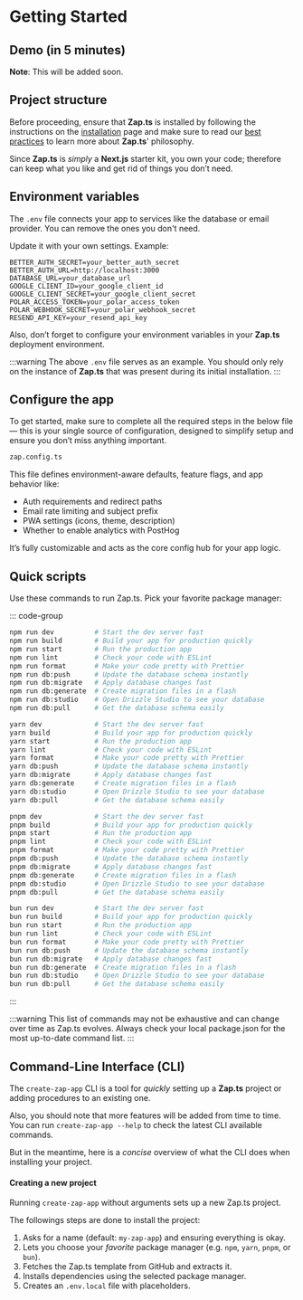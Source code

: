 # Getting Started

## Demo (in 5 minutes)

**Note**: This will be added soon.

## Project structure

Before proceeding, ensure that **Zap.ts** is installed by following the instructions on the [installation](/docs/introduction/installation.md) page and make sure to read our [best practices](/docs/misc/best-practices.md) to learn more about **Zap.ts**' philosophy.

Since **Zap.ts** is _simply_ a **Next.js** starter kit, you own your code; therefore can keep what you like and get rid of things you don’t need.

## Environment variables

The `.env` file connects your app to services like the database or email provider. You can remove the ones you don't need.

Update it with your own settings. Example:

```
BETTER_AUTH_SECRET=your_better_auth_secret
BETTER_AUTH_URL=http://localhost:3000
DATABASE_URL=your_database_url
GOOGLE_CLIENT_ID=your_google_client_id
GOOGLE_CLIENT_SECRET=your_google_client_secret
POLAR_ACCESS_TOKEN=your_polar_access_token
POLAR_WEBHOOK_SECRET=your_polar_webhook_secret
RESEND_API_KEY=your_resend_api_key
```

Also, don’t forget to configure your environment variables in your **Zap.ts** deployment environment.

:::warning
The above `.env` file serves as an example. You should only rely on the instance of **Zap.ts** that was present during its initial installation.
:::

## Configure the app

To get started, make sure to complete all the required steps in the below file — this is your single source of configuration, designed to simplify setup and ensure you don’t miss anything important.

```bash
zap.config.ts
```

This file defines environment-aware defaults, feature flags, and app behavior like:

- Auth requirements and redirect paths
- Email rate limiting and subject prefix
- PWA settings (icons, theme, description)
- Whether to enable analytics with PostHog

It’s fully customizable and acts as the core config hub for your app logic.

## Quick scripts

Use these commands to run Zap.ts. Pick your favorite package manager:

::: code-group

```bash [npm]
npm run dev          # Start the dev server fast
npm run build        # Build your app for production quickly
npm run start        # Run the production app
npm run lint         # Check your code with ESLint
npm run format       # Make your code pretty with Prettier
npm run db:push      # Update the database schema instantly
npm run db:migrate   # Apply database changes fast
npm run db:generate  # Create migration files in a flash
npm run db:studio    # Open Drizzle Studio to see your database
npm run db:pull      # Get the database schema easily
```

```bash [yarn]
yarn dev             # Start the dev server fast
yarn build           # Build your app for production quickly
yarn start           # Run the production app
yarn lint            # Check your code with ESLint
yarn format          # Make your code pretty with Prettier
yarn db:push         # Update the database schema instantly
yarn db:migrate      # Apply database changes fast
yarn db:generate     # Create migration files in a flash
yarn db:studio       # Open Drizzle Studio to see your database
yarn db:pull         # Get the database schema easily
```

```bash [pnpm]
pnpm dev             # Start the dev server fast
pnpm build           # Build your app for production quickly
pnpm start           # Run the production app
pnpm lint            # Check your code with ESLint
pnpm format          # Make your code pretty with Prettier
pnpm db:push         # Update the database schema instantly
pnpm db:migrate      # Apply database changes fast
pnpm db:generate     # Create migration files in a flash
pnpm db:studio       # Open Drizzle Studio to see your database
pnpm db:pull         # Get the database schema easily
```

```bash [bun]
bun run dev          # Start the dev server fast
bun run build        # Build your app for production quickly
bun run start        # Run the production app
bun run lint         # Check your code with ESLint
bun run format       # Make your code pretty with Prettier
bun run db:push      # Update the database schema instantly
bun run db:migrate   # Apply database changes fast
bun run db:generate  # Create migration files in a flash
bun run db:studio    # Open Drizzle Studio to see your database
bun run db:pull      # Get the database schema easily
```

:::

:::warning
This list of commands may not be exhaustive and can change over time as Zap.ts evolves. Always check your local package.json for the most up-to-date command list.
:::


## Command-Line Interface (CLI)

The `create-zap-app` CLI is a tool for _quickly_ setting up a **Zap.ts** project or adding procedures to an existing one.

Also, you should note that more features will be added from time to time. You can run `create-zap-app --help` to check the latest CLI available commands.

But in the meantime, here is a _concise_ overview of what the CLI does when installing your project.

#### Creating a new project

Running `create-zap-app` without arguments sets up a new Zap.ts project.

The followings steps are done to install the project:

1. Asks for a name (default: `my-zap-app`) and ensuring everything is okay.
2. Lets you choose your _favorite_ package manager (e.g. `npm`, `yarn`, `pnpm`, or `bun`).
3. Fetches the Zap.ts template from GitHub and extracts it.
4. Installs dependencies using the selected package manager.
5. Creates an `.env.local` file with placeholders.
